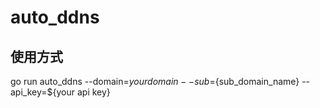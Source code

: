 # auto_ddns
## 使用方式
go run auto_ddns --domain=${your domain} --sub=${sub_domain_name} --api_key=${your api key}
